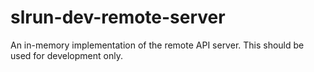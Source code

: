 # slrun-dev-remote-server
An in-memory implementation of the remote API server. This should be used for development only.
